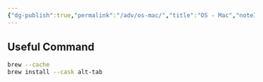 ```yaml
---
{"dg-publish":true,"permalink":"/adv/os-mac/","title":"OS - Mac","noteIcon":""}
---
```



## Useful Command

```bash
brew --cache 
brew install --cask alt-tab
```